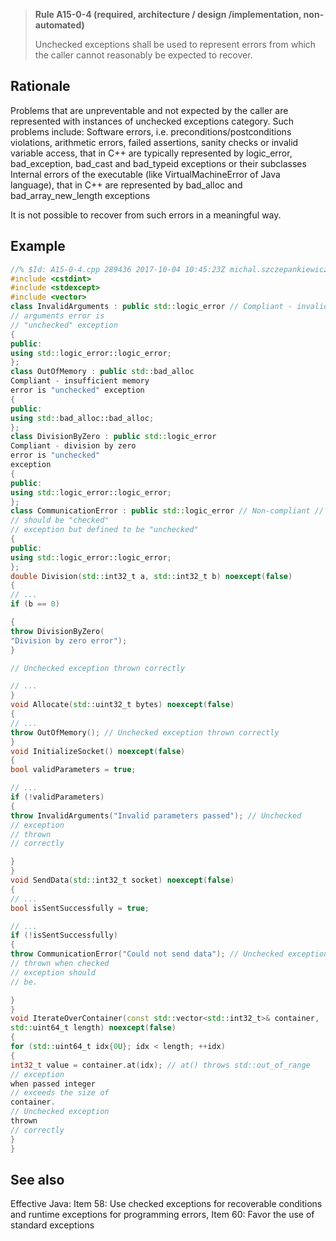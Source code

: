 > **Rule A15-0-4 (required, architecture / design /implementation, non-automated)**
>
> Unchecked exceptions shall be used to represent errors from which
> the caller cannot reasonably be expected to recover.

## Rationale

Problems that are unpreventable and not expected by the caller are represented with
instances of unchecked exceptions category. Such problems include:
Software errors, i.e. preconditions/postconditions violations, arithmetic errors,
failed assertions, sanity checks or invalid variable access, that in C++ are
typically represented by logic_error, bad_exception, bad_cast and bad_typeid
exceptions or their subclasses
Internal errors of the executable (like VirtualMachineError of Java language), that in
C++ are represented by bad_alloc and bad_array_new_length exceptions

It is not possible to recover from such errors in a meaningful way.

## Example

```cpp
//% $Id: A15-0-4.cpp 289436 2017-10-04 10:45:23Z michal.szczepankiewicz $
#include <cstdint>
#include <stdexcept>
#include <vector>
class InvalidArguments : public std::logic_error // Compliant - invalid
// arguments error is
// "unchecked" exception
{
public:
using std::logic_error::logic_error;
};
class OutOfMemory : public std::bad_alloc
Compliant - insufficient memory
error is "unchecked" exception
{
public:
using std::bad_alloc::bad_alloc;
};
class DivisionByZero : public std::logic_error
Compliant - division by zero
error is "unchecked"
exception
{
public:
using std::logic_error::logic_error;
};
class CommunicationError : public std::logic_error // Non-compliant // communication error
// should be "checked"
// exception but defined to be "unchecked"
{
public:
using std::logic_error::logic_error;
};
double Division(std::int32_t a, std::int32_t b) noexcept(false)
{
// ...
if (b == 0)

{
throw DivisionByZero(
"Division by zero error");
}

// Unchecked exception thrown correctly

// ...
}
void Allocate(std::uint32_t bytes) noexcept(false)
{
// ...
throw OutOfMemory(); // Unchecked exception thrown correctly
}
void InitializeSocket() noexcept(false)
{
bool validParameters = true;

// ...
if (!validParameters)
{
throw InvalidArguments("Invalid parameters passed"); // Unchecked
// exception
// thrown
// correctly

}
}
void SendData(std::int32_t socket) noexcept(false)
{
// ...
bool isSentSuccessfully = true;

// ...
if (!isSentSuccessfully)
{
throw CommunicationError("Could not send data"); // Unchecked exception
// thrown when checked
// exception should
// be.

}
}
void IterateOverContainer(const std::vector<std::int32_t>& container,
std::uint64_t length) noexcept(false)
{
for (std::uint64_t idx{0U}; idx < length; ++idx)
{
int32_t value = container.at(idx); // at() throws std::out_of_range
// exception
when passed integer
// exceeds the size of
container.
// Unchecked exception
thrown
// correctly
}
}

```

## See also

Effective Java: Item 58: Use checked exceptions for recoverable conditions and
runtime exceptions for programming errors, Item 60: Favor the use of standard
exceptions
